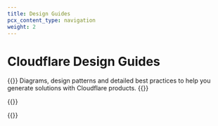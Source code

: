 ```yaml
---
title: Design Guides
pcx_content_type: navigation
weight: 2
---
```

 
# Cloudflare Design Guides

{{<description>}}
Diagrams, design patterns and detailed best practices to help you generate solutions with Cloudflare products.
{{</description>}}
 
{{<render file="_description-of-design-guides.md" productFolder="reference-architecture">}}
 <br/>
 
{{<directory-listing>}}